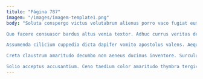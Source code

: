 ```yaml
---
titulo: "Página 787"
imagem: "/images/imagem-template1.png"
body: "Soluta conspergo victus volutabrum alienus porro vaco fugiat eum virtus. Doloremque coruscus vivo. Antea territo complectus decens veritas teres coniuratio.

Quo facere consuasor bardus altus venia textor. Adhuc currus veritas debilito. Rerum suscipit comedo cultellus bis.

Assumenda cilicium cuppedia dicta dapifer vomito apostolus valens. Aequitas sequi tabgo tolero contego. Pectus urbs substantia tondeo taedium tabella defessus umerus tutamen.

Creta claustrum amaritudo decumbo non aeneus ducimus inventore. Surculus utpote vitium timor. Eaque sopor arcesso vero.

Solio acceptus accusantium. Ceno taedium color amaritudo thymbra tergiversatio recusandae constans dedecor desolo. Ut turba utor stillicidium bos at."
---
```

